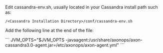Edit cassandra-env.sh, usually located in your Cassandra install path such as: 

<p><code>/&lt;Cassandra Installation Directory&gt;/conf/cassandra-env.sh</code></p>

Add the following line at the end of the file:

<div id="Cassandra30Div" class="javacas">
  ```
  JVM_OPTS="$JVM_OPTS -javaagent:/usr/share/axonops/axon-cassandra3.0-agent.jar=/etc/axonops/axon-agent.yml"
  ```
</div>
<div id="Cassandra311Div" class="javacas" style="display:none">
  ```
  JVM_OPTS="$JVM_OPTS -javaagent:/usr/share/axonops/axon-cassandra3.11-agent.jar=/etc/axonops/axon-agent.yml"
  ```
</div>
<div id="Cassandra40Div" class="javacas" style="display:none">
  ```
  JVM_OPTS="$JVM_OPTS -javaagent:/usr/share/axonops/axon-cassandra4.0-agent.jar=/etc/axonops/axon-agent.yml"
  ```
</div>
<div id="Cassandra41Div" class="javacas" style="display:none">
  ```
  JVM_OPTS="$JVM_OPTS -javaagent:/usr/share/axonops/axon-cassandra4.1-agent.jar=/etc/axonops/axon-agent.yml"
  ```
</div>
<div id="Cassandra50Div" class="javacas" style="display:none">
  ```
  . /usr/share/axonops/axonops-jvm.options
  ```
</div>